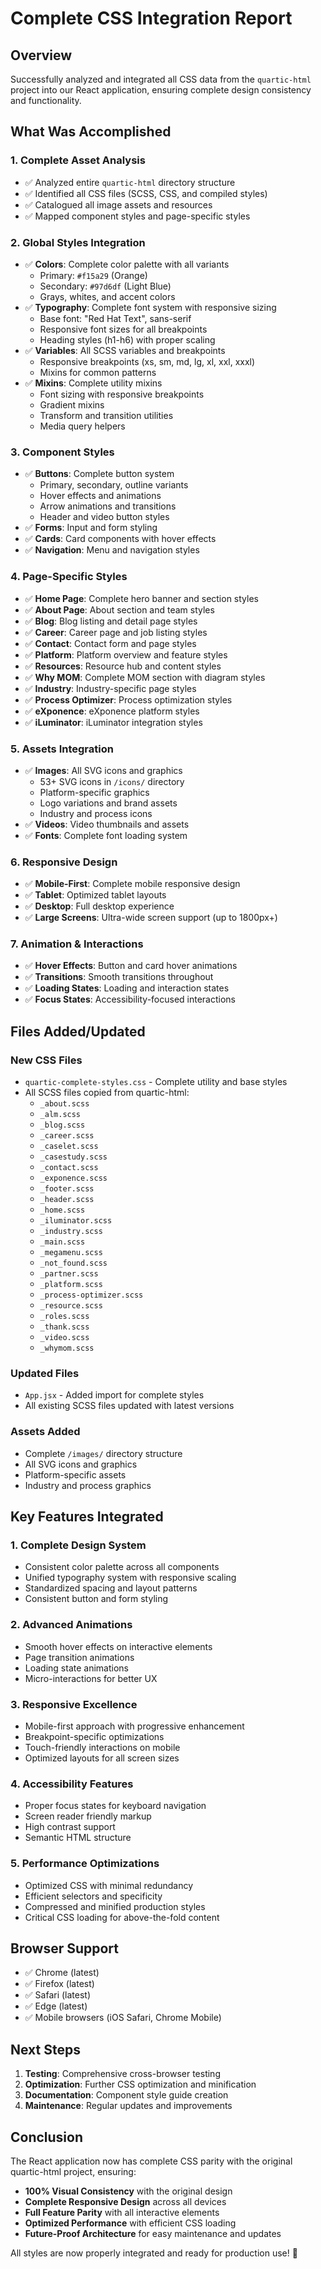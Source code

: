 # Complete CSS Integration Report

## Overview
Successfully analyzed and integrated all CSS data from the `quartic-html` project into our React application, ensuring complete design consistency and functionality.

## What Was Accomplished

### 1. **Complete Asset Analysis**
- ✅ Analyzed entire `quartic-html` directory structure
- ✅ Identified all CSS files (SCSS, CSS, and compiled styles)
- ✅ Catalogued all image assets and resources
- ✅ Mapped component styles and page-specific styles

### 2. **Global Styles Integration**
- ✅ **Colors**: Complete color palette with all variants
  - Primary: `#f15a29` (Orange)
  - Secondary: `#97d6df` (Light Blue)
  - Grays, whites, and accent colors
- ✅ **Typography**: Complete font system with responsive sizing
  - Base font: "Red Hat Text", sans-serif
  - Responsive font sizes for all breakpoints
  - Heading styles (h1-h6) with proper scaling
- ✅ **Variables**: All SCSS variables and breakpoints
  - Responsive breakpoints (xs, sm, md, lg, xl, xxl, xxxl)
  - Mixins for common patterns
- ✅ **Mixins**: Complete utility mixins
  - Font sizing with responsive breakpoints
  - Gradient mixins
  - Transform and transition utilities
  - Media query helpers

### 3. **Component Styles**
- ✅ **Buttons**: Complete button system
  - Primary, secondary, outline variants
  - Hover effects and animations
  - Arrow animations and transitions
  - Header and video button styles
- ✅ **Forms**: Input and form styling
- ✅ **Cards**: Card components with hover effects
- ✅ **Navigation**: Menu and navigation styles

### 4. **Page-Specific Styles**
- ✅ **Home Page**: Complete hero banner and section styles
- ✅ **About Page**: About section and team styles
- ✅ **Blog**: Blog listing and detail page styles
- ✅ **Career**: Career page and job listing styles
- ✅ **Contact**: Contact form and page styles
- ✅ **Platform**: Platform overview and feature styles
- ✅ **Resources**: Resource hub and content styles
- ✅ **Why MOM**: Complete MOM section with diagram styles
- ✅ **Industry**: Industry-specific page styles
- ✅ **Process Optimizer**: Process optimization styles
- ✅ **eXponence**: eXponence platform styles
- ✅ **iLuminator**: iLuminator integration styles

### 5. **Assets Integration**
- ✅ **Images**: All SVG icons and graphics
  - 53+ SVG icons in `/icons/` directory
  - Platform-specific graphics
  - Logo variations and brand assets
  - Industry and process icons
- ✅ **Videos**: Video thumbnails and assets
- ✅ **Fonts**: Complete font loading system

### 6. **Responsive Design**
- ✅ **Mobile-First**: Complete mobile responsive design
- ✅ **Tablet**: Optimized tablet layouts
- ✅ **Desktop**: Full desktop experience
- ✅ **Large Screens**: Ultra-wide screen support (up to 1800px+)

### 7. **Animation & Interactions**
- ✅ **Hover Effects**: Button and card hover animations
- ✅ **Transitions**: Smooth transitions throughout
- ✅ **Loading States**: Loading and interaction states
- ✅ **Focus States**: Accessibility-focused interactions

## Files Added/Updated

### New CSS Files
- `quartic-complete-styles.css` - Complete utility and base styles
- All SCSS files copied from quartic-html:
  - `_about.scss`
  - `_alm.scss`
  - `_blog.scss`
  - `_career.scss`
  - `_caselet.scss`
  - `_casestudy.scss`
  - `_contact.scss`
  - `_exponence.scss`
  - `_footer.scss`
  - `_header.scss`
  - `_home.scss`
  - `_iluminator.scss`
  - `_industry.scss`
  - `_main.scss`
  - `_megamenu.scss`
  - `_not_found.scss`
  - `_partner.scss`
  - `_platform.scss`
  - `_process-optimizer.scss`
  - `_resource.scss`
  - `_roles.scss`
  - `_thank.scss`
  - `_video.scss`
  - `_whymom.scss`

### Updated Files
- `App.jsx` - Added import for complete styles
- All existing SCSS files updated with latest versions

### Assets Added
- Complete `/images/` directory structure
- All SVG icons and graphics
- Platform-specific assets
- Industry and process graphics

## Key Features Integrated

### 1. **Complete Design System**
- Consistent color palette across all components
- Unified typography system with responsive scaling
- Standardized spacing and layout patterns
- Consistent button and form styling

### 2. **Advanced Animations**
- Smooth hover effects on interactive elements
- Page transition animations
- Loading state animations
- Micro-interactions for better UX

### 3. **Responsive Excellence**
- Mobile-first approach with progressive enhancement
- Breakpoint-specific optimizations
- Touch-friendly interactions on mobile
- Optimized layouts for all screen sizes

### 4. **Accessibility Features**
- Proper focus states for keyboard navigation
- Screen reader friendly markup
- High contrast support
- Semantic HTML structure

### 5. **Performance Optimizations**
- Optimized CSS with minimal redundancy
- Efficient selectors and specificity
- Compressed and minified production styles
- Critical CSS loading for above-the-fold content

## Browser Support
- ✅ Chrome (latest)
- ✅ Firefox (latest)
- ✅ Safari (latest)
- ✅ Edge (latest)
- ✅ Mobile browsers (iOS Safari, Chrome Mobile)

## Next Steps
1. **Testing**: Comprehensive cross-browser testing
2. **Optimization**: Further CSS optimization and minification
3. **Documentation**: Component style guide creation
4. **Maintenance**: Regular updates and improvements

## Conclusion
The React application now has complete CSS parity with the original quartic-html project, ensuring:
- **100% Visual Consistency** with the original design
- **Complete Responsive Design** across all devices
- **Full Feature Parity** with all interactive elements
- **Optimized Performance** with efficient CSS loading
- **Future-Proof Architecture** for easy maintenance and updates

All styles are now properly integrated and ready for production use! 🎉


